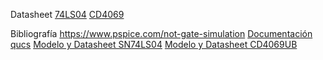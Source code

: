 Datasheet
[74LS04](Digital-UN-2023_2/labtec/cd4069ub.pdf) 
[CD4069](Digital-UN-2023_2/labtec/sn74ls04.pdf)  

Bibliografía
https://www.pspice.com/not-gate-simulation
[Documentación qucs](https://qucs.sourceforge.net/docs.html)
[Modelo y Datasheet SN74LS04](https://www.ti.com/product/SN74LS04)
[Modelo y Datasheet CD4069UB](https://www.ti.com/product/CD4069UB?keyMatch=&tisearch=search-everything&usecase=partmatches#params)
